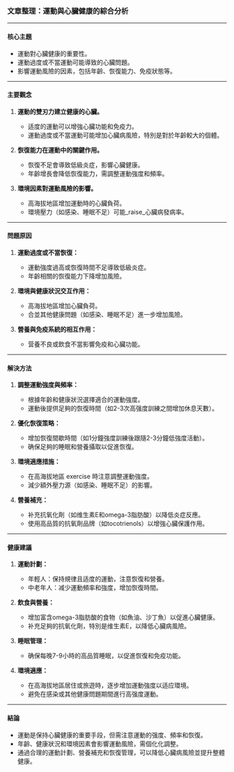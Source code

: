 ### 文章整理：運動與心臟健康的綜合分析

---

#### **核心主題**
- 運動對心臟健康的重要性。
- 運動過度或不當運動可能導致的心臟問題。
- 影響運動風險的因素，包括年齡、恢復能力、免疫狀態等。

---

#### **主要觀念**
1. **運動的雙刃力建立健康的心臟。**
   - 适度的運動可以增強心臟功能和免疫力。
   - 運動過度或不當運動可能增加心臟病風險，特別是對於年齡較大的個體。

2. **恢復能力在運動中的關鍵作用。**
   - 恢復不足會導致低級炎症，影響心臟健康。
   - 年齡增長會降低恢復能力，需調整運動強度和頻率。

3. **環境因素對運動風險的影響。**
   - 高海拔地區增加運動時的心臟負荷。
   - 環境壓力（如感染、睡眠不足）可能_raise_心臟病發病率。

---

#### **問題原因**
1. **運動過度或不當恢復：**
   - 運動強度過高或恢復時間不足導致低級炎症。
   - 年齡相關的恢復能力下降增加風險。

2. **環境與健康狀況交互作用：**
   - 高海拔地區增加心臟負荷。
   - 合並其他健康問題（如感染、睡眠不足）進一步增加風險。

3. **營養與免疫系統的相互作用：**
   - 营養不良或飲食不當影響免疫和心臟功能。

---

#### **解決方法**
1. **調整運動強度與頻率：**
   - 根據年齡和健康狀況選擇適合的運動強度。
   - 運動後提供足夠的恢復時間（如2-3次高强度訓練之間增加休息天數）。

2. **優化恢復策略：**
   - 增加恢復間歇時間（如1分鐘強度訓練後跟隨2-3分鐘低強度活動）。
   - 确保足夠的睡眠和營養攝取以促進恢復。

3. **環境適應措施：**
   - 在高海拔地區 exercise 時注意調整運動強度。
   - 減少額外壓力源（如感染、睡眠不足）的影響。

4. **營養補充：**
   - 补充抗氧化劑（如维生素E和omega-3脂肪酸）以降低炎症反應。
   - 使用高品質的抗氧劑品牌（如tocotrienols）以增強心臟保護作用。

---

#### **健康建議**
1. **運動計劃：**
   - 年輕人：保持規律且适度的運動，注意恢復和營養。
   - 中老年人：减少運動頻率和強度，增加恢復時間。

2. **飲食與營養：**
   - 增加富含omega-3脂肪酸的食物（如魚油、沙丁魚）以促進心臟健康。
   - 补充足夠的抗氧化劑，特別是维生素E，以降低心臟病風險。

3. **睡眠管理：**
   - 确保每晚7-9小時的高品質睡眠，以促進恢復和免疫功能。

4. **環境適應：**
   - 在高海拔地區居住或旅遊時，逐步增加運動強度以适应環境。
   - 避免在感染或其他健康問題期間進行高强度運動。

---

#### **結論**
- 運動是保持心臟健康的重要手段，但需注意運動的强度、頻率和恢復。
- 年齡、健康狀況和環境因素會影響運動風險，需個化化調整。
- 通過合理的運動計劃、營養補充和恢復管理，可以降低心臟病風險並提升整體健康。